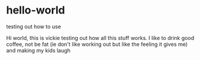 # hello-world
testing out how to use

Hi world, this is vickie testing out how all this stuff works. 
I like to drink good coffee, not be fat (ie don't like working out but like the feeling it gives me) and making my kids laugh
